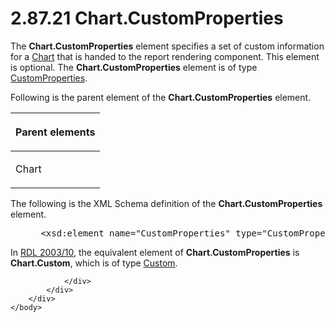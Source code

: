 <html dir="LTR" xmlns:mshelp="http://msdn.microsoft.com/mshelp" xmlns:ddue="http://ddue.schemas.microsoft.com/authoring/2003/5" xmlns:xlink="http://www.w3.org/1999/xlink" xmlns:tool="http://www.microsoft.com/tooltip">
    <head>
        <meta http-equiv="Content-Type" content="text/html; CHARSET=utf-8"></meta>
        <meta name="save" content="history"></meta>
        <title>2.87.21 Chart.CustomProperties</title>
        <xml>
            <mshelp:toctitle title="2.87.21 Chart.CustomProperties"></mshelp:toctitle>
            <mshelp:rltitle title="[MS-RDL]: Chart.CustomProperties"></mshelp:rltitle>
            <mshelp:keyword index="A" term="3e370cb6-c564-4a2f-8ea1-132182adf09b"></mshelp:keyword>
            <mshelp:attr name="DCSext.ContentType" value="open specification"></mshelp:attr>
            <mshelp:attr name="AssetID" value="3e370cb6-c564-4a2f-8ea1-132182adf09b"></mshelp:attr>
            <mshelp:attr name="TopicType" value="kbRef"></mshelp:attr>
            <mshelp:attr name="DCSext.Title" value="[MS-RDL]: Chart.CustomProperties" />
        </xml>
    </head>
    <body>
        <div id="header">
            <h1 class="heading">2.87.21 Chart.CustomProperties</h1>
        </div>
        <div id="mainSection">
            <div id="mainBody">
                <div id="allHistory" class="saveHistory"></div>
                <div id="sectionSection0" class="section" name="collapseableSection">
                    

<p>The <b>Chart.CustomProperties</b> element specifies a set of
custom information for a <a href="b0ab5524-7eb2-47a7-a4d3-230f5c8c5526.html">Chart</a>
that is handed to the report rendering component. This element is optional. The
<b>Chart.CustomProperties</b> element is of type <a href="93994776-7d8e-4cf2-932f-9c085f3deaf8.html">CustomProperties</a>.</p>

<p>Following is the parent element of the <b>Chart.CustomProperties</b>
element.</p>

<table>
 <thead>
  <tr>
   <th>
   <p>Parent elements</p>
   </th>
  </tr>
 </thead>
 <tr>
  <td>
  <p>Chart</p>
  </td>
 </tr>
</table>

<p>The following is the XML Schema definition of the <b>Chart.CustomProperties</b>
element.</p>

<dl>
<dd>
<div><pre> &lt;xsd:element name=&quot;CustomProperties&quot; type=&quot;CustomPropertiesType&quot; minOccurs=&quot;0&quot; /&gt;
</pre></div>
</dd></dl>

<p>In <a href="file:///C:\Users\v-ciwyck\Documents\EAI%20Projects\EAI%20166%20RDL%20scrub\EAI%20166_MS-RDL%20Scrub%20Instructions%20101416%20CJW.docx#Section_a7e2ad0007c84f6d80ab3ad55df7b233">RDL 2003/10</a>,
the equivalent element of <b>Chart.CustomProperties</b> is <b>Chart.Custom</b>,
which is of type <a href="f53f2f76-9d8a-4fba-a430-d2131c2f8060.html">Custom</a>.</p>


                </div>
            </div>
        </div>
    </body>
</html>